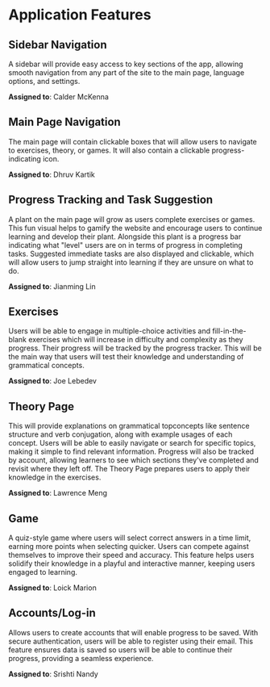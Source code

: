 # Application Features

## Sidebar Navigation
A sidebar will provide easy access to key sections of the app, allowing smooth navigation from any part of the site to the main page, language options, and settings. 

**Assigned to**: Calder McKenna
  
## Main Page Navigation
The main page will contain clickable boxes that will allow users to navigate to exercises, theory, or games. It will also contain a clickable progress-indicating icon. 

**Assigned to**: Dhruv Kartik

## Progress Tracking and Task Suggestion
A plant on the main page will grow as users complete exercises or games. This fun visual helps to gamify the website and encourage users to continue learning and develop their plant. Alongside this plant is a progress bar indicating what "level" users are on in terms of progress in completing tasks. Suggested immediate tasks are also displayed and clickable, which will allow users to jump straight into learning if they are unsure on what to do.


**Assigned to**: Jianming Lin

## Exercises 
Users will be able to engage in multiple-choice activities and fill-in-the-blank exercises which will increase in difficulty and complexity as they progress. Their progress will be tracked by the progress tracker. This will be the main way that users will test their knowledge and understanding of grammatical concepts. 


**Assigned to**: Joe Lebedev

## Theory Page
This will provide explanations on grammatical topconcepts like sentence structure and verb conjugation, along with example usages of each concept. Users will be able to easily navigate or search for specific topics, making it simple to find relevant information. Progress will also be tracked by account, allowing learners to see which sections they've completed and revisit where they left off. The Theory Page prepares users to apply their knowledge in the exercises.


**Assigned to**: Lawrence Meng

## Game
A quiz-style game where users will select correct answers in a time limit, earning more points when selecting quicker. Users can compete against themselves to improve their speed and accuracy. This feature helps users solidify their knowledge in a playful and interactive manner, keeping users engaged to learning.

**Assigned to**: Loick Marion

## Accounts/Log-in
Allows users to create accounts that will enable progress to be saved. With secure authentication, users will be able to register using their email. This feature ensures data is saved so users will be able to continue their progress, providing a seamless experience.


**Assigned to**: Srishti Nandy
